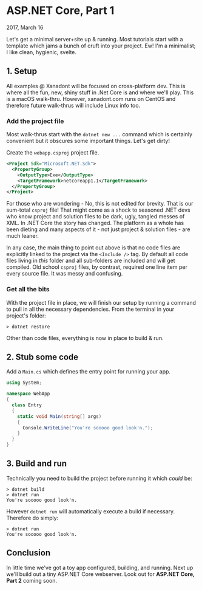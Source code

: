 # ASP.NET Core, Part 1
2017, March 16

Let's get a minimal server+site up & running. Most tutorials start with a template which jams a bunch of cruft into your project. Ew! I'm a minimalist; I like clean, hygienic, svelte.

## 1. Setup
All examples @ Xanadont will be focused on cross-platform dev. This is where all the fun, new, shiny stuff in .Net Core is and where we'll play. This is a macOS walk-thru. However, xanadont.com runs on CentOS and therefore future walk-thrus will include Linux info too.

### Add the project file
Most walk-thrus start with the `dotnet new ...` command which is certainly convenient but it obscures some important things. Let's get dirty!

Create the `webapp.csproj` project file.

```xml
<Project Sdk="Microsoft.NET.Sdk">
  <PropertyGroup>
    <OutputType>Exe</OutputType>
    <TargetFramework>netcoreapp1.1</TargetFramework>
  </PropertyGroup>
</Project>
```

For those who are wondering - No, this is not edited for brevity. That is our sum-total `csproj` file! That might come as a shock to seasoned .NET devs who know project and solution files to be dark, ugly, tangled messes of XML. In .NET Core the story has changed. The platform as a whole has been dieting and many aspects of it - not just project & solution files - are much leaner.

In any case, the main thing to point out above is that no code files are explicitly linked to the project via the `<Include />` tag. By default all code files living in _this_ folder and all sub-folders are included and will get compiled. Old school `csproj` files, by contrast, required one line item per every source file. It was messy and confusing.

### Get all the bits

With the project file in place, we will finish our setup by running a command to pull in all the necessary dependencies. From the terminal in your project's folder:

```console
> dotnet restore
```

Other than code files, everything is now in place to build & run.

## 2. Stub some code

Add a `Main.cs` which defines the entry point for running your app.

```csharp
using System;

namespace WebApp
{
  class Entry
  {
    static void Main(string[] args)
    {
      Console.WriteLine("You're sooooo good look'n.");
    }
  }
}
```
## 3. Build and run

Technically you need to build the project before running it which *could* be:

```console
> dotnet build
> dotnet run
You're sooooo good look'n.
```

However `dotnet run` will automatically execute a build if necessary. Therefore do simply:

```console
> dotnet run
You're sooooo good look'n.
```

## Conclusion
In little time we've got a toy app configured, building, and running. Next up we'll build out a tiny ASP.NET Core webserver. Look out for **ASP.NET Core, Part 2** coming soon.
